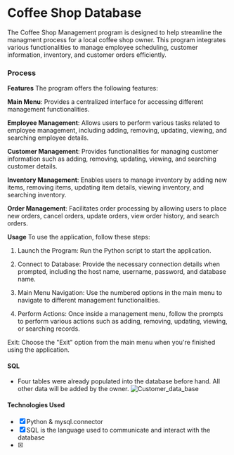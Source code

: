 # Coffee Shop Database
The Coffee Shop Management program is designed to help streamline the managment process for a local coffee shop owner. This program integrates various functionalities to manage employee scheduling, customer information, inventory, and customer orders efficiently.
### Process
**Features** 
The program offers the following features:

**Main Menu**: Provides a centralized interface for accessing different management functionalities.

**Employee Management**: Allows users to perform various tasks related to employee management, including adding, removing, updating, viewing, and searching employee details.

**Customer Management**: Provides functionalities for managing customer information such as adding, removing, updating, viewing, and searching customer details.

**Inventory Management**: Enables users to manage inventory by adding new items, removing items, updating item details, viewing inventory, and searching inventory.

**Order Management**: Facilitates order processing by allowing users to place new orders, cancel orders, update orders, view order history, and search orders.

**Usage**
To use the application, follow these steps:

1. Launch the Program: Run the Python script to start the application.

2. Connect to Database: Provide the necessary connection details when prompted, including the host name, username, password, and database name.

3. Main Menu Navigation: Use the numbered options in the main menu to navigate to different management functionalities.

4. Perform Actions: Once inside a management menu, follow the prompts to perform various actions such as adding, removing, updating, viewing, or searching records.

Exit: Choose the "Exit" option from the main menu when you're finished using the application.

#### SQL 
- Four tables were already populated into the database before hand. All other data will be added by the owner. 
![Customer_data_base](https://github.com/Stephanie-Thomas/Coffee-Shop-Database/assets/107421799/cad1ce6e-6b55-4ebe-bc42-b415587a9172)


#### Technologies Used
- [x] Python & mysql.connector
- [x] SQL is the language used to communicate and interact with the database
- [x] 
